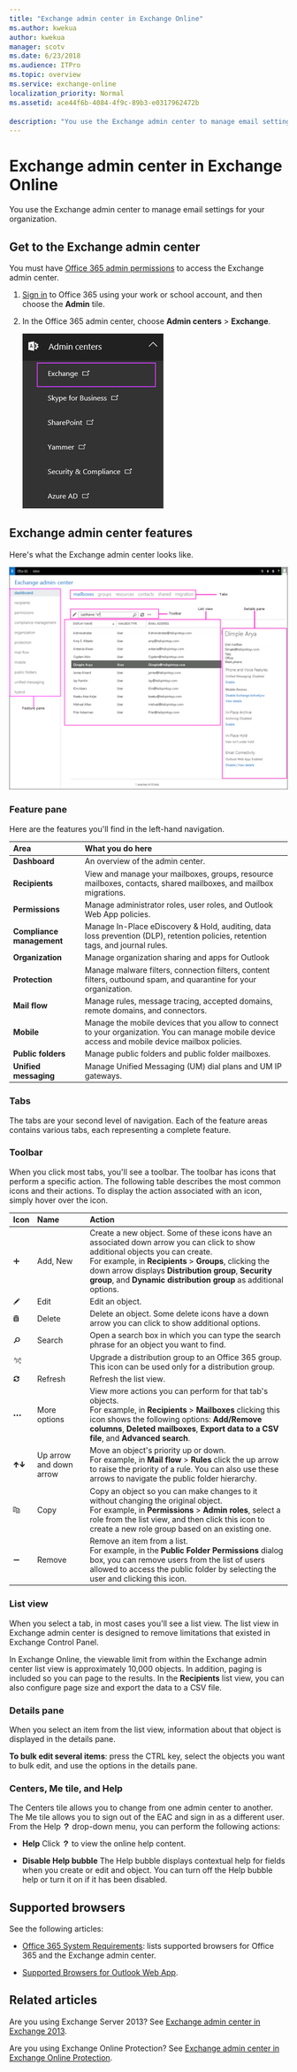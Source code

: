 ```yaml
---
title: "Exchange admin center in Exchange Online"
ms.author: kwekua
author: kwekua
manager: scotv
ms.date: 6/23/2018
ms.audience: ITPro
ms.topic: overview
ms.service: exchange-online
localization_priority: Normal
ms.assetid: ace44f6b-4084-4f9c-89b3-e0317962472b

description: "You use the Exchange admin center to manage email settings for your organization."
---
```


# Exchange admin center in Exchange Online

You use the Exchange admin center to manage email settings for your organization.
  
## Get to the Exchange admin center

You must have [Office 365 admin permissions](https://go.microsoft.com/fwlink/p/?LinkID=255444) to access the Exchange admin center. 
  
1. [Sign in](https://go.microsoft.com/fwlink/p/?LinkID=529144) to Office 365 using your work or school account, and then choose the **Admin** tile. 
    
2. In the Office 365 admin center, choose **Admin centers** \> **Exchange**.
    
    ![Get to the Exchange admin center](media/ae439954-b836-47fa-9d02-3709b93cdb10.jpg)
  
## Exchange admin center features

Here's what the Exchange admin center looks like.
  
![Common User Interface Elements of the EAC](media/ITPro_EXO_EAC_EACwCallouts.png)
  
### Feature pane

Here are the features you'll find in the left-hand navigation.
  
|**Area**|**What you do here**|
|:-----|:-----|
|**Dashboard** <br/> |An overview of the admin center.  <br/> |
|**Recipients** <br/> |View and manage your mailboxes, groups, resource mailboxes, contacts, shared mailboxes, and mailbox migrations.  <br/> |
|**Permissions** <br/> |Manage administrator roles, user roles, and Outlook Web App policies.  <br/> |
|**Compliance management** <br/> |Manage In-Place eDiscovery &amp; Hold, auditing, data loss prevention (DLP), retention policies, retention tags, and journal rules.  <br/> |
|**Organization** <br/> |Manage organization sharing and apps for Outlook  <br/> |
|**Protection** <br/> |Manage malware filters, connection filters, content filters, outbound spam, and quarantine for your organization.  <br/> |
|**Mail flow** <br/> |Manage rules, message tracing, accepted domains, remote domains, and connectors.  <br/> |
|**Mobile** <br/> |Manage the mobile devices that you allow to connect to your organization. You can manage mobile device access and mobile device mailbox policies.  <br/> |
|**Public folders** <br/> |Manage public folders and public folder mailboxes.  <br/> |
|**Unified messaging** <br/> |Manage Unified Messaging (UM) dial plans and UM IP gateways.  <br/> |
   
### Tabs

The tabs are your second level of navigation. Each of the feature areas contains various tabs, each representing a complete feature.
  
### Toolbar

When you click most tabs, you'll see a toolbar. The toolbar has icons that perform a specific action. The following table describes the most common icons and their actions. To display the action associated with an icon, simply hover over the icon.
  
|**Icon**|**Name**|**Action**|
|:-----|:-----|:-----|
|![Add Icon](media/ITPro_EAC_AddIcon.gif)           <br/> |Add, New  <br/> |Create a new object. Some of these icons have an associated down arrow you can click to show additional objects you can create.  <br/> For example, in **Recipients** \> **Groups**, clicking the down arrow displays **Distribution group**, **Security group**, and **Dynamic distribution group** as additional options.  <br/> |
|![Edit icon](media/ITPro_EAC_EditIcon.gif)           <br/> |Edit  <br/> |Edit an object.  <br/> |
|![Delete icon](media/ITPro_EAC_DeleteIcon.gif)           <br/> |Delete  <br/> |Delete an object. Some delete icons have a down arrow you can click to show additional options.  <br/> |
|![Search icon](media/ITPro_EAC_.gif)           <br/> |Search  <br/> |Open a search box in which you can type the search phrase for an object you want to find.  <br/> |
|![Icon: Upgrade distribution group to Office 365 group](media/f48d2ecd-36e1-4ec1-a4eb-7c97a23d81dc.gif)           <br/> ||Upgrade a distribution group to an Office 365 group. This icon can be used only for a distribution group.  <br/> |
|![Refresh Icon](media/ITPro_EAC_RefreshIcon.gif)           <br/> |Refresh  <br/> |Refresh the list view.  <br/> |
|![More Options Icon](media/ITPro_EAC_MoreOptionsIcon.gif)           <br/> |More options  <br/> |View more actions you can perform for that tab's objects.  <br/> For example, in **Recipients** \> **Mailboxes** clicking this icon shows the following options: **Add/Remove columns**, **Deleted mailboxes**, **Export data to a CSV file**, and **Advanced search**.  <br/> |
|![Up Arrow Icon](media/ITPro_EAC_UpArrowIcon.gif)![Down Arrow Icon](media/ITPro_EAC_DownArrowIcon.gif)           <br/> |Up arrow and down arrow  <br/> |Move an object's priority up or down.  <br/>  For example, in **Mail flow** \> **Rules** click the up arrow to raise the priority of a rule. You can also use these arrows to navigate the public folder hierarchy.  <br/> |
|![Copy Icon](media/ITPro_EAC_CopyIcon.gif)           <br/> |Copy  <br/> |Copy an object so you can make changes to it without changing the original object.  <br/> For example, in **Permissions** \> **Admin roles**, select a role from the list view, and then click this icon to create a new role group based on an existing one.  <br/> |
|![Remove icon](media/ITPro_EAC_RemoveIcon.gif)           <br/> |Remove  <br/> |Remove an item from a list.  <br/> For example, in the **Public Folder Permissions** dialog box, you can remove users from the list of users allowed to access the public folder by selecting the user and clicking this icon.  <br/> |
   
### List view

When you select a tab, in most cases you'll see a list view. The list view in Exchange admin center is designed to remove limitations that existed in Exchange Control Panel.
  
In Exchange Online, the viewable limit from within the Exchange admin center list view is approximately 10,000 objects. In addition, paging is included so you can page to the results. In the **Recipients** list view, you can also configure page size and export the data to a CSV file. 
  
### Details pane

When you select an item from the list view, information about that object is displayed in the details pane.
  
 **To bulk edit several items**: press the CTRL key, select the objects you want to bulk edit, and use the options in the details pane. 
  
### Centers, Me tile, and Help

The Centers tile allows you to change from one admin center to another. The Me tile allows you to sign out of the EAC and sign in as a different user. From the Help ![Help Icon](media/ITPro_EAC_HelpIcon.gif) drop-down menu, you can perform the following actions: 
  
- **Help** Click ![Help Icon](media/ITPro_EAC_HelpIcon.gif) to view the online help content. 
    
- **Disable Help bubble** The Help bubble displays contextual help for fields when you create or edit and object. You can turn off the Help bubble help or turn it on if it has been disabled. 
    
## Supported browsers
<a name="SB"> </a>

See the following articles:
  
- [Office 365 System Requirements](https://go.microsoft.com/fwlink/p/?LinkID=402699): lists supported browsers for Office 365 and the Exchange admin center.
    
- [Supported Browsers for Outlook Web App](https://go.microsoft.com/fwlink/p/?LinkId=402700).
    
## Related articles
<a name="SB"> </a>

Are you using Exchange Server 2013? See [Exchange admin center in Exchange 2013](http://technet.microsoft.com/library/a9aea11a-6ba3-4f4a-a76e-79072e7cfc7d.aspx).
  
Are you using Exchange Online Protection? See [Exchange admin center in Exchange Online Protection](http://technet.microsoft.com/library/97921f0e-832f-40c7-b56d-414faede5191.aspx).
  

